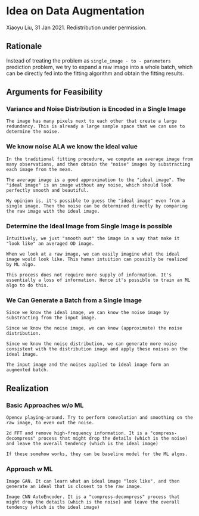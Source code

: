 # Idea on Data Augmentation

Xiaoyu Liu, 31 Jan 2021. Redistribution under permission.

## Rationale

Instead of treating the problem as `single_image - to - parameters` prediction problem, we try to expand a raw image into a whole batch, which can be directly fed into the fitting algorithm and obtain the fitting results.

## Arguments for Feasibility

### Variance and Noise Distribution is Encoded in a Single Image

    The image has many pixels next to each other that create a large redundancy. This is already a large sample space that we can use to determine the noise.

### We know noise ALA we know the ideal value

    In the traditional fitting procedure, we compute an average image from many observations, and then obtain the "noise" images by substracting each image from the mean.

    The average image is a good approximation to the "ideal image". The "ideal image" is an image without any noise, which should look perfectly smooth and beautiful.

    My opinion is, it's possible to guess the "ideal image" even from a single image. Then the noise can be determined directly by comparing the raw image with the ideal image.

### Determine the Ideal Image from Single Image is possible 

    Intuitively, we just "smooth out" the image in a way that make it "look like" an averaged OD image.

    When we look at a raw image, we can easily imagine what the ideal image would look like. This human intuition can possibly be realized by ML algo.

    This process does not require more supply of information. It's essentially a loss of information. Hence it's possible to train an ML algo to do this.

### We Can Generate a Batch from a Single Image

    Since we know the ideal image, we can know the noise image by substracting from the input image.

    Since we know the noise image, we can know (approximate) the noise distribution.

    Since we know the noise distribution, we can generate more noise consistent with the distribution image and apply these noises on the ideal image.

    The input image and the noises applied to ideal image form an augmented batch.

## Realization

### Basic Approaches w/o ML

    Opencv playing-around. Try to perform convolution and smoothing on the raw image, to even out the noise.

    2d FFT and remove high-frequency information. It is a "compress-decompress" process that might drop the details (which is the noise) and leave the overall tendency (which is the ideal image)

    If these somehow works, they can be baseline model for the ML algos. 

### Approach w ML

    Image GAN. It can learn what an ideal image "look like", and then generate an ideal that is closest to the raw image.
    
    Image CNN AutoEncoder. It is a "compress-decompress" process that might drop the details (which is the noise) and leave the overall tendency (which is the ideal image)